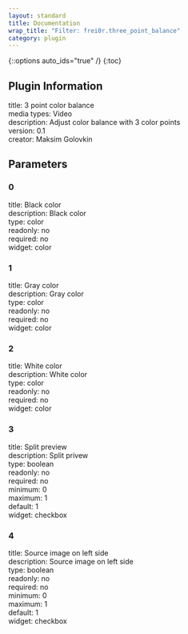 ```yaml
---
layout: standard
title: Documentation
wrap_title: "Filter: frei0r.three_point_balance"
category: plugin
---
```

{::options auto_ids="true" /}
{:toc}

## Plugin Information

title: 3 point color balance  
media types:
Video  
description: Adjust color balance with 3 color points  
version: 0.1  
creator: Maksim Golovkin  

## Parameters

### 0

title: Black color    
description:
Black color  
type: color  
readonly: no  
required: no  
widget: color  

### 1

title: Gray color    
description:
Gray color  
type: color  
readonly: no  
required: no  
widget: color  

### 2

title: White color    
description:
White color  
type: color  
readonly: no  
required: no  
widget: color  

### 3

title: Split preview    
description:
Split privew  
type: boolean  
readonly: no  
required: no  
minimum: 0  
maximum: 1  
default: 1  
widget: checkbox  

### 4

title: Source image on left side    
description:
Source image on left side  
type: boolean  
readonly: no  
required: no  
minimum: 0  
maximum: 1  
default: 1  
widget: checkbox  

